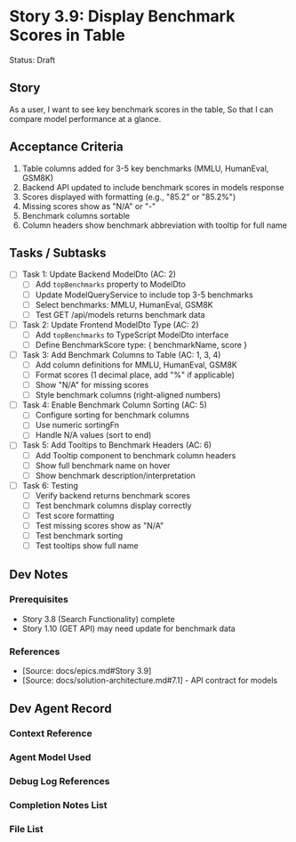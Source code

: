 # Story 3.9: Display Benchmark Scores in Table

Status: Draft

## Story

As a user,
I want to see key benchmark scores in the table,
So that I can compare model performance at a glance.

## Acceptance Criteria

1. Table columns added for 3-5 key benchmarks (MMLU, HumanEval, GSM8K)
2. Backend API updated to include benchmark scores in models response
3. Scores displayed with formatting (e.g., "85.2" or "85.2%")
4. Missing scores show as "N/A" or "-"
5. Benchmark columns sortable
6. Column headers show benchmark abbreviation with tooltip for full name

## Tasks / Subtasks

- [ ] Task 1: Update Backend ModelDto (AC: 2)
  - [ ] Add `topBenchmarks` property to ModelDto
  - [ ] Update ModelQueryService to include top 3-5 benchmarks
  - [ ] Select benchmarks: MMLU, HumanEval, GSM8K
  - [ ] Test GET /api/models returns benchmark data

- [ ] Task 2: Update Frontend ModelDto Type (AC: 2)
  - [ ] Add `topBenchmarks` to TypeScript ModelDto interface
  - [ ] Define BenchmarkScore type: { benchmarkName, score }

- [ ] Task 3: Add Benchmark Columns to Table (AC: 1, 3, 4)
  - [ ] Add column definitions for MMLU, HumanEval, GSM8K
  - [ ] Format scores (1 decimal place, add "%" if applicable)
  - [ ] Show "N/A" for missing scores
  - [ ] Style benchmark columns (right-aligned numbers)

- [ ] Task 4: Enable Benchmark Column Sorting (AC: 5)
  - [ ] Configure sorting for benchmark columns
  - [ ] Use numeric sortingFn
  - [ ] Handle N/A values (sort to end)

- [ ] Task 5: Add Tooltips to Benchmark Headers (AC: 6)
  - [ ] Add Tooltip component to benchmark column headers
  - [ ] Show full benchmark name on hover
  - [ ] Show benchmark description/interpretation

- [ ] Task 6: Testing
  - [ ] Verify backend returns benchmark scores
  - [ ] Test benchmark columns display correctly
  - [ ] Test score formatting
  - [ ] Test missing scores show as "N/A"
  - [ ] Test benchmark sorting
  - [ ] Test tooltips show full name

## Dev Notes

### Prerequisites
- Story 3.8 (Search Functionality) complete
- Story 1.10 (GET API) may need update for benchmark data

### References
- [Source: docs/epics.md#Story 3.9]
- [Source: docs/solution-architecture.md#7.1] - API contract for models

## Dev Agent Record

### Context Reference

### Agent Model Used

### Debug Log References

### Completion Notes List

### File List
